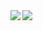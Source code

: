 <a href="https://github.com/anuraghazra/github-readme-stats">
  <img align="left" src="https://github-readme-stats.vercel.app/api?username=y0ssh1" />
</a>
<a href="https://github.com/anuraghazra/github-readme-stats">
  <img align="left" src="https://github-readme-stats.vercel.app/api/top-langs/?username=y0ssh1" />
</a>
